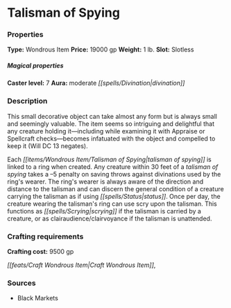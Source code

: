 ﻿---
Title: "Talisman of Spying"
Type: "Wondrous Item"
Price: "19000 gp"
Weight: "1 lb."
Slot: "Slotless"
Caster level: "7"
Aura: "moderate divination"
Description: |
  "This small decorative object can take almost any form but is always small and seemingly valuable. The item seems so intriguing and delightful that any creature holding it—including while examining it with Appraise or Spellcraft checks—becomes infatuated with the object and compelled to keep it (Will DC 13 negates).
  Each _talisman of spying_ is linked to a ring when created. Any creature within 30 feet of a _talisman of spying_ takes a –5 penalty on saving throws against divinations used by the ring's wearer. The ring's wearer is always aware of the direction and distance to the talisman and can discern the general condition of a creature carrying the talisman as if using status. Once per day, the creature wearing the talisman's ring can use scry upon the talisman. This functions as _scrying_ if the talisman is carried by a creature, or as _clairaudience/clairvoyance_ if the talisman is unattended."
Crafting cost: "9500 gp"
Sources: "['Black Markets']"
---

# Talisman of Spying

### Properties

**Type:** Wondrous Item **Price:** 19000 gp **Weight:** 1 lb. **Slot:** Slotless

##### Magical properties

**Caster level:** 7 **Aura:** moderate _[[spells/Divination|divination]]_

### Description

This small decorative object can take almost any form but is always small and seemingly valuable. The item seems so intriguing and delightful that any creature holding it—including while examining it with Appraise or Spellcraft checks—becomes infatuated with the object and compelled to keep it (Will DC 13 negates).

Each _[[items/Wondrous Item/Talisman of Spying|talisman of spying]]_ is linked to a ring when created. Any creature within 30 feet of a _talisman of spying_ takes a –5 penalty on saving throws against divinations used by the ring's wearer. The ring's wearer is always aware of the direction and distance to the talisman and can discern the general condition of a creature carrying the talisman as if using _[[spells/Status|status]]_. Once per day, the creature wearing the talisman's ring can use scry upon the talisman. This functions as _[[spells/Scrying|scrying]]_ if the talisman is carried by a creature, or as clairaudience/clairvoyance if the talisman is unattended.

### Crafting requirements

**Crafting cost:** 9500 gp

_[[feats/Craft Wondrous Item|Craft Wondrous Item]]_,

### Sources

* Black Markets